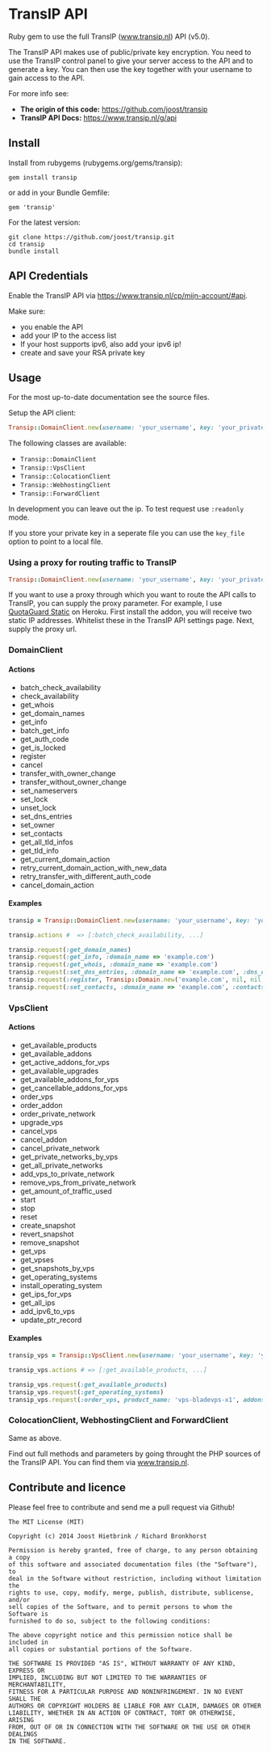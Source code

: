 # TransIP API

Ruby gem to use the full TransIP (www.transip.nl) API (v5.0).

The TransIP API makes use of public/private key encryption. You need to use the
TransIP control panel to give your server access to the API and to generate a
key. You can then use the key together with your username to gain access to the
API.

For more info see:

* **The origin of this code:** https://github.com/joost/transip
* **TransIP API Docs:** https://www.transip.nl/g/api

## Install

Install from rubygems (rubygems.org/gems/transip):

    gem install transip

or add in your Bundle Gemfile:

    gem 'transip'

For the latest version:

    git clone https://github.com/joost/transip.git
    cd transip
    bundle install

## API Credentials

Enable the TransIP API via https://www.transip.nl/cp/mijn-account/#api.

Make sure:

* you enable the API
* add your IP to the access list
* If your host supports ipv6, also add your ipv6 ip!
* create and save your RSA private key

## Usage

For the most up-to-date documentation see the source files.

Setup the API client:

```ruby
Transip::DomainClient.new(username: 'your_username', key: 'your_private_rsa_key', ip: '12.34.12.3', mode: :readwrite)
```

The following classes are available:

* `Transip::DomainClient`
* `Transip::VpsClient`
* `Transip::ColocationClient`
* `Transip::WebhostingClient`
*  `Transip::ForwardClient`

In development you can leave out the ip. To test request use `:readonly` mode.

If you store your private key in a seperate file you can use the `key_file`
option to point to a local file.

### Using a proxy for routing traffic to TransIP

```ruby
Transip::DomainClient.new(username: 'your_username', key: 'your_private_rsa_key', ip: '12.34.12.3', mode: :readwrite, proxy: ENV["QUOTAGUARDSTATIC_URL"])
```

If you want to use a proxy through which you want to route the API calls to
TransIP, you can supply the proxy parameter. For example, I use [QuotaGuard
Static][] on Heroku. First install the addon, you will receive two static IP
addresses. Whitelist these in the TransIP API settings page. Next, supply the
proxy url.

[QuotaGuard Static]: https://addons.heroku.com/quotaguardstatic

### DomainClient

#### Actions

* batch_check_availability
* check_availability
* get_whois
* get_domain_names
* get_info
* batch_get_info
* get_auth_code
* get_is_locked
* register
* cancel
* transfer_with_owner_change
* transfer_without_owner_change
* set_nameservers
* set_lock
* unset_lock
* set_dns_entries
* set_owner
* set_contacts
* get_all_tld_infos
* get_tld_info
* get_current_domain_action
* retry_current_domain_action_with_new_data
* retry_transfer_with_different_auth_code
* cancel_domain_action

#### Examples

```ruby
transip = Transip::DomainClient.new(username: 'your_username', key: 'your_private_rsa_key', ip: '12.34.12.3', mode: :readwrite)

transip.actions #  => [:batch_check_availability, ...]

transip.request(:get_domain_names)
transip.request(:get_info, :domain_name => 'example.com')
transip.request(:get_whois, :domain_name => 'example.com')
transip.request(:set_dns_entries, :domain_name => 'example.com', :dns_entries => [Transip::DnsEntry.new('test', 5.inutes, 'A', '74.125.77.147')])
transip.request(:register, Transip::Domain.new('example.com', nil, nil, [Transip::DnsEntry.new('test', 300, 'A', '74.125.77.147')]))
transip.request(:set_contacts, :domain_name => 'example.com', :contacts => [Transip::WhoisContact.new('type', 'first', 'middle', 'last', 'company', 'kvk', 'companyType', 'street', 'number', 'postalCode', 'city', 'phoneNumber', 'faxNumber', 'email', 'country')])
```

### VpsClient

#### Actions

* get_available_products
* get_available_addons
* get_active_addons_for_vps
* get_available_upgrades
* get_available_addons_for_vps
* get_cancellable_addons_for_vps
* order_vps
* order_addon
* order_private_network
* upgrade_vps
* cancel_vps
* cancel_addon
* cancel_private_network
* get_private_networks_by_vps
* get_all_private_networks
* add_vps_to_private_network
* remove_vps_from_private_network
* get_amount_of_traffic_used
* start
* stop
* reset
* create_snapshot
* revert_snapshot
* remove_snapshot
* get_vps
* get_vpses
* get_snapshots_by_vps
* get_operating_systems
* install_operating_system
* get_ips_for_vps
* get_all_ips
* add_ipv6_to_vps
* update_ptr_record

#### Examples

```ruby
transip_vps = Transip::VpsClient.new(username: 'your_username', key: 'your_private_rsa_key', ip: '12.34.12.3', mode: :readwrite)

transip_vps.actions # => [:get_available_products, ...]

transip_vps.request(:get_available_products)
transip_vps.request(:get_operating_systems)
transip_vps.request(:order_vps, product_name: 'vps-bladevps-x1', addons: nil, operating_system_name: 'ubuntu-12.04.1-transip', hostname: 'my.hostname.com')
```

### ColocationClient, WebhostingClient and ForwardClient

Same as above.

Find out full methods and parameters by going throught the PHP sources of the
TransIP API. You can find them via www.transip.nl.

## Contribute and licence

Please feel free to contribute and send me a pull request via Github!

    The MIT License (MIT)

    Copyright (c) 2014 Joost Hietbrink / Richard Bronkhorst

    Permission is hereby granted, free of charge, to any person obtaining a copy
    of this software and associated documentation files (the "Software"), to
    deal in the Software without restriction, including without limitation the
    rights to use, copy, modify, merge, publish, distribute, sublicense, and/or
    sell copies of the Software, and to permit persons to whom the Software is
    furnished to do so, subject to the following conditions:

    The above copyright notice and this permission notice shall be included in
    all copies or substantial portions of the Software.

    THE SOFTWARE IS PROVIDED "AS IS", WITHOUT WARRANTY OF ANY KIND, EXPRESS OR
    IMPLIED, INCLUDING BUT NOT LIMITED TO THE WARRANTIES OF MERCHANTABILITY,
    FITNESS FOR A PARTICULAR PURPOSE AND NONINFRINGEMENT. IN NO EVENT SHALL THE
    AUTHORS OR COPYRIGHT HOLDERS BE LIABLE FOR ANY CLAIM, DAMAGES OR OTHER
    LIABILITY, WHETHER IN AN ACTION OF CONTRACT, TORT OR OTHERWISE, ARISING
    FROM, OUT OF OR IN CONNECTION WITH THE SOFTWARE OR THE USE OR OTHER DEALINGS
    IN THE SOFTWARE.
